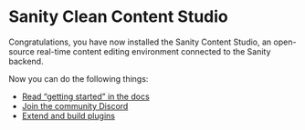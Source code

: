 # Sanity Clean Content Studio

Congratulations, you have now installed the Sanity Content Studio, an open-source real-time content editing environment connected to the Sanity backend.

Now you can do the following things:

- [Read “getting started” in the docs](https://www.sanity.io/docs/introduction/getting-started?utm_source=readme)
- [Join the community Discord](https://snty.link/community/?utm_source=readme)
- [Extend and build plugins](https://www.sanity.io/docs/content-studio/extending?utm_source=readme)

